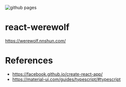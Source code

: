 ![github pages](https://github.com/nshun/react-werewolf/workflows/github%20pages/badge.svg)

# react-werewolf

https://werewolf.nnshun.com/

# References

- https://facebook.github.io/create-react-app/
- https://material-ui.com/guides/typescript/#typescript
